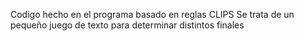 Codigo hecho en el programa basado en reglas CLIPS
Se trata de un pequeño juego de texto para determinar distintos finales
